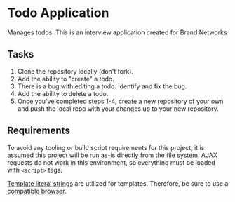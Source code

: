 # Todo Application
Manages todos. This is an interview application created for Brand Networks

## Tasks
1. Clone the repository locally (don't fork).
2. Add the ability to "create" a todo.
3. There is a bug with editing a todo. Identify and fix the bug.
4. Add the ability to delete a todo.
5. Once you've completed steps 1-4, create a new repository of your own and push the local repo with your changes up to your new repository.

## Requirements
To avoid any tooling or build script requirements for this project, it is assumed
this project will be run as-is directly from the file system. AJAX requests do not
work in this environment, so everything must be loaded with `<script>` tags.

[Template literal strings](https://developer.mozilla.org/en-US/docs/Web/JavaScript/Reference/Template_literals)
are utilized for templates. Therefore, be sure to use a [compatible browser](https://kangax.github.io/compat-table/es6/#test-template_strings).